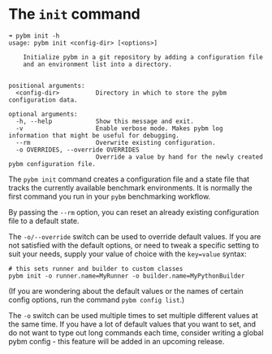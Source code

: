# The `init` command

```shell
➜ pybm init -h
usage: pybm init <config-dir> [<options>]

    Initialize pybm in a git repository by adding a configuration file
    and an environment list into a directory.
    

positional arguments:
  <config-dir>          Directory in which to store the pybm configuration data.

optional arguments:
  -h, --help            Show this message and exit.
  -v                    Enable verbose mode. Makes pybm log information that might be useful for debugging.
  --rm                  Overwrite existing configuration.
  -o OVERRIDES, --override OVERRIDES
                        Override a value by hand for the newly created pybm configuration file.
```

The `pybm init` command creates a configuration file and a state file that tracks the currently available benchmark
environments. It is normally the first command you run in your `pybm` benchmarking workflow.

By passing the `--rm` option, you can reset an already existing configuration file to a default state.

The `-o/--override` switch can be used to override default values. If you are not satisfied with the default options, or
need to tweak a specific setting to suit your needs, supply your value of choice with the `key=value` syntax:

```shell
# this sets runner and builder to custom classes
pybm init -o runner.name=MyRunner -o builder.name=MyPythonBuilder
```

(If you are wondering about the default values or the names of certain config options, run the
command `pybm config list`.)

The `-o` switch can be used multiple times to set multiple different values at the same time. If you have a lot of
default values that you want to set, and do not want to type out long commands each time, consider writing a global pybm
config - this feature will be added in an upcoming release.
